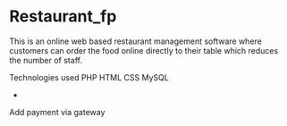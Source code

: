 # Restaurant_fp
This is an online web based restaurant management software where customers can order the food online directly to their table which reduces the number of staff.

Technologies used 
PHP
HTML
CSS
MySQL


*
Add payment via gateway
